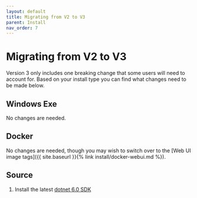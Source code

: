 ```yaml
---
layout: default
title: Migrating from V2 to V3
parent: Install
nav_order: 7
---
```


# Migrating from V2 to V3

Version 3 only includes one breaking change that some users will need to account for. Based on your install type you can find what changes need to be made below.

## Windows Exe

No changes are needed.

## Docker

No changes are needed, though you may wish to switch over to the [Web UI image tags]({{ site.baseurl }}{% link install/docker-webui.md %}).

## Source

1. Install the latest [dotnet 6.0 SDK](https://dotnet.microsoft.com/download/dotnet/6.0)